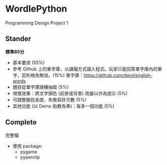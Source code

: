 # WordlePython
Programming Design Project 1

## Stander
**標準85分**

- 基本要求 (55%)
- 參考 Github 上的單字庫，以讀檔方式讀入程式。玩家只能回答單字庫內的單字，否則視為無效。(15%) 單字庫：https://github.com/dwyl/english-words
- 題目從單字庫隨機抽取 (5%)
- 視覺效果：將文字顏色 (前景或背景) 改變以作為提示 (5%)
- 可調整題目長度、失敗容許次數 (5%)
- 其他功能 (以 Demo 助教為準)：每多一個功能 (5%)

## Complete
完整檔

- 使用 package:
    - pygame
    - pyperclip
